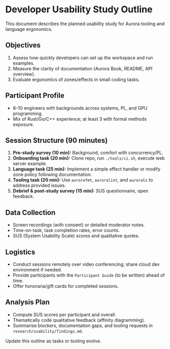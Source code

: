 # Developer Usability Study Outline

This document describes the planned usability study for Aurora tooling and
language ergonomics.

## Objectives

1. Assess how quickly developers can set up the workspace and run examples.
2. Measure the clarity of documentation (Aurora Book, README, API overview).
3. Evaluate ergonomics of zones/effects in small coding tasks.

## Participant Profile

- 8–10 engineers with backgrounds across systems, PL, and GPU programming.
- Mix of Rust/Go/C++ experience; at least 3 with formal methods exposure.

## Session Structure (90 minutes)

1. **Pre-study survey (10 min):** Background, comfort with concurrency/PL.
2. **Onboarding task (20 min):** Clone repo, run `./tools/ci.sh`, execute web server example.
3. **Language task (25 min):** Implement a simple effect handler or modify zone policy following documentation.
4. **Tooling task (20 min):** Use `aurorafmt`, `auroralint`, and `aurorals` to address provided issues.
5. **Debrief & post-study survey (15 min):** SUS questionnaire, open feedback.

## Data Collection

- Screen recordings (with consent) or detailed moderator notes.
- Time-on-task, task completion rates, error counts.
- SUS (System Usability Scale) scores and qualitative quotes.

## Logistics

- Conduct sessions remotely over video conferencing; share cloud dev environment if needed.
- Provide participants with the `Participant Guide` (to be written) ahead of time.
- Offer honoraria/gift cards for completed sessions.

## Analysis Plan

- Compute SUS scores per participant and overall.
- Thematically code qualitative feedback (affinity diagramming).
- Summarise blockers, documentation gaps, and tooling requests in
  `research/usability/findings.md`.

Update this outline as tasks or tooling evolve.
